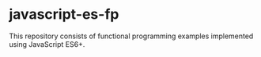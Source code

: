 # javascript-es-fp
This repository consists of functional programming examples implemented using JavaScript ES6+.
